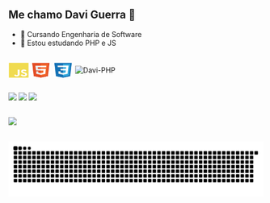 ## Me chamo Davi Guerra 👋

- 🔭 Cursando Engenharia de Software
- 🌱 Estou estudando PHP e JS


<div style="display: inline_block"><br>
  <img align="center" alt="Davi-Js" height="30" width="40" src="https://raw.githubusercontent.com/devicons/devicon/master/icons/javascript/javascript-plain.svg">
  <img align="center" alt="Davi-HTML" height="30" width="40" src="https://raw.githubusercontent.com/devicons/devicon/master/icons/html5/html5-original.svg">
  <img align="center" alt="Davi-CSS" height="30" width="40" src="https://raw.githubusercontent.com/devicons/devicon/master/icons/css3/css3-original.svg">
  <img align="center" alt= "Davi-PHP" height="30" width="40" src="https://cdn.jsdelivr.net/gh/devicons/devicon@latest/icons/php/php-original.svg" />
</div>
  
  ##
 
<div> 
  <a href="https://instagram.com/_dguerra" target="_blank"><img src="https://img.shields.io/badge/-Instagram-%23E4405F?style=for-the-badge&logo=instagram&logoColor=white" target="_blank"></a>
  <a href = "mailto:davimguerra@gmail.com"><img src="https://img.shields.io/badge/-Gmail-%23333?style=for-the-badge&logo=gmail&logoColor=white" target="_blank"></a>
  <a href="https://www.linkedin.com/in/davi-guerra-b893a0346/" target="_blank"><img src="https://img.shields.io/badge/-LinkedIn-%230077B5?style=for-the-badge&logo=linkedin&logoColor=white" target="_blank"></a> 
  
</div>

##

<picture>
  <source
    srcset="https://github-readme-stats.vercel.app/api?username=DvGuerraa&show_icons=true&theme=dark"
    media="(prefers-color-scheme: dark)"
  />
  <source
    srcset="https://github-readme-stats.vercel.app/api?username=anuraghazra&show_icons=true"
    media="(prefers-color-scheme: light), (prefers-color-scheme: no-preference)"
  />
  <img src="https://github-readme-stats.vercel.app/api?username=anuraghazra&show_icons=true" />
</picture>

##

<picture>
  <source media="(prefers-color-scheme: dark)" srcset="https://raw.githubusercontent.com/DvGuerraa/DvGuerraa/output/github-contribution-grid-snake-dark.svg">
  <source media="(prefers-color-scheme: light)" srcset="https://raw.githubusercontent.com/DvGuerraa/DvGuerraa/output/github-contribution-grid-snake.svg">
  <img alt="github contribution grid snake animation" src="https://raw.githubusercontent.com/DvGuerraa/DvGuerraa/output/github-contribution-grid-snake.svg">
</picture>


